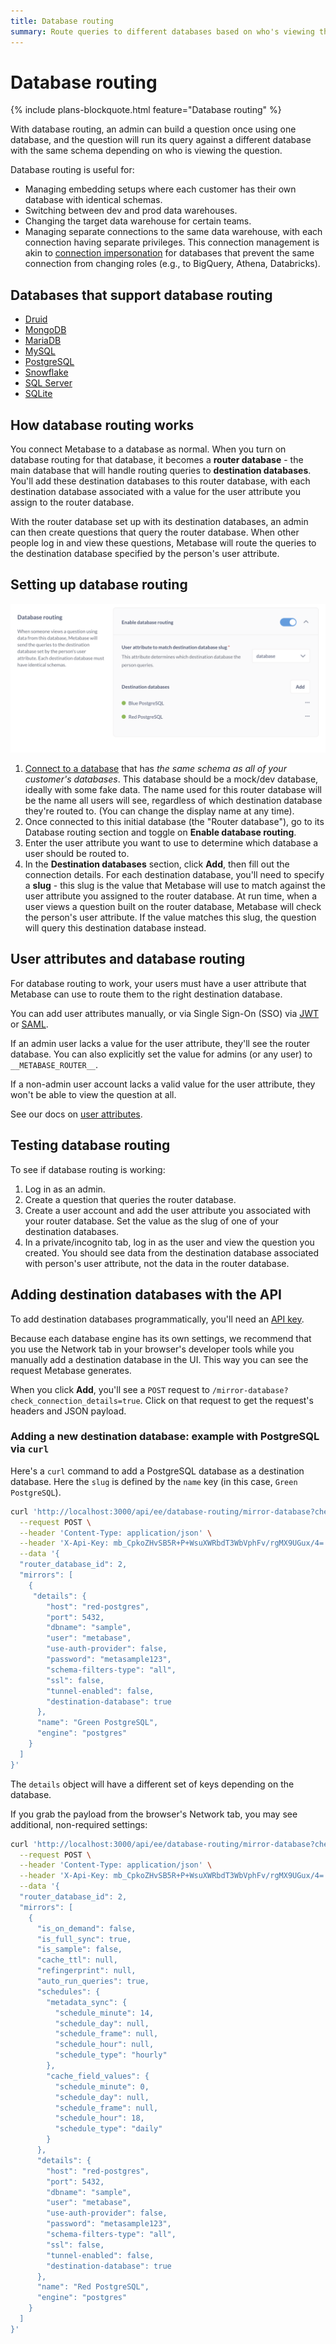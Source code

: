 ```yaml
---
title: Database routing
summary: Route queries to different databases based on who's viewing them. Great for multi-tenant setups where each customer has their own database.
---
```


# Database routing

{% include plans-blockquote.html feature="Database routing" %}

With database routing, an admin can build a question once using one database, and the question will run its query against a different database with the same schema depending on who is viewing the question.

Database routing is useful for:

- Managing embedding setups where each customer has their own database with identical schemas.
- Switching between dev and prod data warehouses.
- Changing the target data warehouse for certain teams.
- Managing separate connections to the same data warehouse, with each connection having separate privileges. This connection management is akin to [connection impersonation](./impersonation.md) for databases that prevent the same connection from changing roles (e.g., to BigQuery, Athena, Databricks).

## Databases that support database routing

- [Druid](../databases/connections/druid.md)
- [MongoDB](../databases/connections/mongodb.md)
- [MariaDB](../databases/connections/mariadb.md)
- [MySQL](../databases/connections/mysql.md)
- [PostgreSQL](../databases/connections/postgresql.md)
- [Snowflake](../databases/connections/snowflake.md)
- [SQL Server](../databases/connections/sql-server.md)
- [SQLite](../databases/connections/sqlite.md)

## How database routing works

You connect Metabase to a database as normal. When you turn on database routing for that database, it becomes a **router database** - the main database that will handle routing queries to **destination databases**. You'll add these destination databases to this router database, with each destination database associated with a value for the user attribute you assign to the router database.

With the router database set up with its destination databases, an admin can then create questions that query the router database. When other people log in and view these questions, Metabase will route the queries to the destination database specified by the person's user attribute.

## Setting up database routing

![Database routing](./images/database-routing.png)

1. [Connect to a database](../databases/connecting.md) that has _the same schema as all of your customer's databases_. This database should be a mock/dev database, ideally with some fake data. The name used for this router database will be the name all users will see, regardless of which destination database they're routed to. (You can change the display name at any time).
2. Once connected to this initial database (the "Router database"), go to its Database routing section and toggle on **Enable database routing**.
3. Enter the user attribute you want to use to determine which database a user should be routed to.
4. In the **Destination databases** section, click **Add**, then fill out the connection details. For each destination database, you'll need to specify a **slug** - this slug is the value that Metabase will use to match against the user attribute you assigned to the router database. At run time, when a user views a question built on the router database, Metabase will check the person's user attribute. If the value matches this slug, the question will query this destination database instead.

## User attributes and database routing

For database routing to work, your users must have a user attribute that Metabase can use to route them to the right destination database.

You can add user attributes manually, or via Single Sign-On (SSO) via [JWT](../people-and-groups/authenticating-with-jwt.md) or [SAML](../people-and-groups/authenticating-with-saml.md).

If an admin user lacks a value for the user attribute, they'll see the router database. You can also explicitly set the value for admins (or any user) to `__METABASE_ROUTER__`.

If a non-admin user account lacks a valid value for the user attribute, they won't be able to view the question at all.

See our docs on [user attributes](../people-and-groups/managing.md#adding-a-user-attribute).

## Testing database routing

To see if database routing is working:

1. Log in as an admin.
2. Create a question that queries the router database.
3. Create a user account and add the user attribute you associated with your router database. Set the value as the slug of one of your destination databases.
4. In a private/incognito tab, log in as the user and view the question you created. You should see data from the destination database associated with person's user attribute, not the data in the router database.

## Adding destination databases with the API

To add destination databases programmatically, you'll need an [API key](../people-and-groups/api-keys.md).

Because each database engine has its own settings, we recommend that you use the Network tab in your browser's developer tools while you manually add a destination database in the UI. This way you can see the request Metabase generates.

When you click **Add**, you'll see a `POST` request to `/mirror-database?check_connection_details=true`. Click on that request to get the request's headers and JSON payload.

### Adding a new destination database: example with PostgreSQL via `curl`

Here's a `curl` command to add a PostgreSQL database as a destination database. Here the `slug` is defined by the `name` key (in this case, `Green PostgreSQL`).

```sh
curl 'http://localhost:3000/api/ee/database-routing/mirror-database?check_connection_details=true' \
  --request POST \
  --header 'Content-Type: application/json' \
  --header 'X-Api-Key: mb_CpkoZHvSB5R+P+WsuXWRbdT3WbVphFv/rgMX9UGux/4=' \
  --data '{
  "router_database_id": 2,
  "mirrors": [
    {
     "details": {
        "host": "red-postgres",
        "port": 5432,
        "dbname": "sample",
        "user": "metabase",
        "use-auth-provider": false,
        "password": "metasample123",
        "schema-filters-type": "all",
        "ssl": false,
        "tunnel-enabled": false,
        "destination-database": true
      },
      "name": "Green PostgreSQL",
      "engine": "postgres"
    }
  ]
}'
```

The `details` object will have a different set of keys depending on the database.

If you grab the payload from the browser's Network tab, you may see additional, non-required settings:

```sh
curl 'http://localhost:3000/api/ee/database-routing/mirror-database?check_connection_details=true' \
  --request POST \
  --header 'Content-Type: application/json' \
  --header 'X-Api-Key: mb_CpkoZHvSB5R+P+WsuXWRbdT3WbVphFv/rgMX9UGux/4=' \
  --data '{
  "router_database_id": 2,
  "mirrors": [
    {
      "is_on_demand": false,
      "is_full_sync": true,
      "is_sample": false,
      "cache_ttl": null,
      "refingerprint": null,
      "auto_run_queries": true,
      "schedules": {
        "metadata_sync": {
          "schedule_minute": 14,
          "schedule_day": null,
          "schedule_frame": null,
          "schedule_hour": null,
          "schedule_type": "hourly"
        },
        "cache_field_values": {
          "schedule_minute": 0,
          "schedule_day": null,
          "schedule_frame": null,
          "schedule_hour": 18,
          "schedule_type": "daily"
        }
      },
      "details": {
        "host": "red-postgres",
        "port": 5432,
        "dbname": "sample",
        "user": "metabase",
        "use-auth-provider": false,
        "password": "metasample123",
        "schema-filters-type": "all",
        "ssl": false,
        "tunnel-enabled": false,
        "destination-database": true
      },
      "name": "Red PostgreSQL",
      "engine": "postgres"
    }
  ]
}'
```
